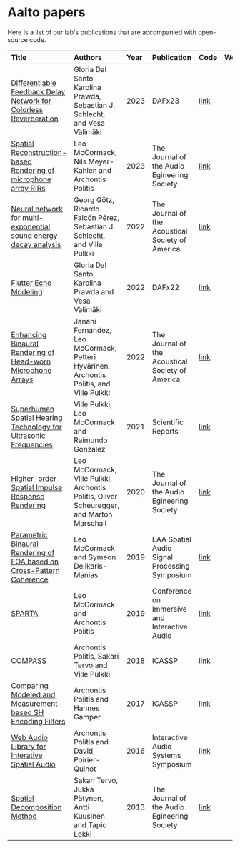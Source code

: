 # Aalto papers

Here is a list of our lab's publications that are accompanied with open-source code.

| Title | Authors | Year | Publication | Code | Website | 
| :----------------- | :------------- | :----- | :----- | :----- | :-----: |
| [Differentiable Feedback Delay Network for Colorless Reverberation](https://acris.aalto.fi/ws/portalfiles/portal/123647753/2023_ColorlessFDN_dafx_dalsanto.pdf) | Gloria Dal Santo, Karolina Prawda, Sebastian J. Schlecht, and Vesa Välimäki | 2023 | DAFx23 | [link](https://github.com/gdalsanto/diff-fdn-colorless) | [link](http://research.spa.aalto.fi/publications/papers/dafx23-colorless-fdn/) | 
| [Spatial Reconstruction-based Rendering of microphone array RIRs](https://doi.org/10.17743/jaes.2022.0072) | Leo McCormack, Nils Meyer-Kahlen and Archontis Politis | 2023 | The Journal of the Audio Egineering Society | [link](https://github.com/leomccormack/REPAIR) |  |
| [Neural network for multi-exponential sound energy decay analysis](https://acris.aalto.fi/ws/portalfiles/portal/88036603/GoetzEtAl_NeuralNetworkMultiExponentialDecayAnalysis.pdf) | Georg Götz, Ricardo Falcón Pérez, Sebastian J. Schlecht, and Ville Pulkki | 2022 | The Journal of the Acoustical Society of America | [link](https://github.com/georg-goetz/DecayFitNet) | |
| [Flutter Echo Modeling](https://dafx2020.mdw.ac.at/proceedings/papers/DAFx20in22_paper_27.pdf) | Gloria Dal Santo, Karolina Prawda and Vesa Välimäki | 2022 | DAFx22 | [link](https://github.com/gdalsanto/flutter-echo-modeling) | [link](http://research.spa.aalto.fi/publications/papers/dafx22-flutter-echo/) |
| [Enhancing Binaural Rendering of Head-worn Microphone Arrays](https://doi.org/10.1121/10.0010109) | Janani Fernandez, Leo McCormack, Petteri Hyvärinen, Archontis Politis, and Ville Pulkki | 2022 | The Journal of the Acoustical Society of America | [link](https://github.com/jananifernandez/HADES) | |
| [Superhuman Spatial Hearing Technology for Ultrasonic Frequencies](https://www.nature.com/articles/s41598-021-90829-9) | Ville Pulkki, Leo McCormack and Raimundo Gonzalez | 2021 | Scientific Reports | [link](https://github.com/leomccormack/Super-Hearing) |  |
| [Higher-order Spatial Impulse Response Rendering](https://doi.org/10.17743/jaes.2020.0026) | Leo McCormack, Ville Pulkki, Archontis Politis, Oliver Scheuregger, and Marton Marschall | 2020 | The Journal of the Audio Egineering Society | [link](https://github.com/leomccormack/HO-SIRR) |  |
| [Parametric Binaural Rendering of FOA based on Cross-Pattern Coherence](https://leomccormack.github.io/sparta-site/docs/help/related-publications/mccormack2019parametric.pdf) | Leo McCormack and Symeon Delikaris-Manias | 2019 | EAA Spatial Audio Signal Processing Symposium | [link](https://github.com/leomccormack/CroPaC-Binaural) |  |
| [SPARTA](https://leomccormack.github.io/sparta-site/docs/help/related-publications/mccormack2019sparta.pdf) | Leo McCormack and Archontis Politis | 2019 | Conference on Immersive and Interactive Audio | [link](https://github.com/leomccormack/SPARTA) |  |
| [COMPASS](https://research.aalto.fi/files/30261835/ELEC_COMPASS_ICASSP2018_APolitis_STervo.pdf) | Archontis Politis, Sakari Tervo and Ville Pulkki | 2018 | ICASSP | [link](https://github.com/polarch/COMPASS-ref) |  |
| [Comparing Modeled and Measurement-based SH Encoding Filters](https://web.archive.org/web/20200319020344id_/https://www.microsoft.com/en-us/research/wp-content/uploads/2017/11/Comparing_modeled_and_measurement-based_spherical_harmonic_encoding_filters_for_spherical_microhone_arrays_WASPAA2017.pdf) | Archontis Politis and Hannes Gamper | 2017 | ICASSP | [link](https://github.com/polarch/Spherical-Array-Processing) |  |
| [Web Audio Library for Interative Spatial Audio](https://hal.science/hal-01790246/document) | Archontis Politis and David Poirier-Quinot | 2016 | Interactive Audio Systems Symposium | [link](https://github.com/polarch/JSAmbisonics) |  |
| [Spatial Decomposition Method](https://www.audiolabs-erlangen.de/media/pages/resources/aps-w23/papers/96d02588c5-1663358627/sap_Tervo2012.pdf) | Sakari Tervo, Jukka Pätynen, Antti Kuusinen and Tapio Lokki | 2013 | The Journal of the Audio Egineering Society | [link](https://www.mathworks.com/matlabcentral/fileexchange/56663-sdm-toolbox) |  |




